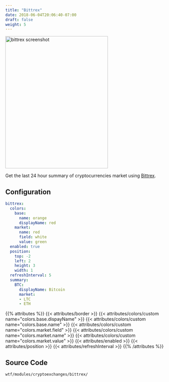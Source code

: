 ```yaml
---
title: "Bittrex"
date: 2018-06-04T20:06:40-07:00
draft: false
weight: 5
---
```


<img class="screenshot" src="/imgs/modules/bittrex.png" width="320" height="412" alt="bittrex screenshot" />

Get the last 24 hour summary of cryptocurrencies market using [Bittrex](https://bittrex.com).

## Configuration

```yaml
bittrex:
  colors:
    base:
      name: orange
      displayName: red
    market:
      name: red
      field: white
      value: green
  enabled: true
  position:
    top: -2
    left: 2
    height: 3
    width: 1
  refreshInterval: 5
  summary:
    BTC:
      displayName: Bitcoin
      market:
      - LTC
      - ETH
```

{{% attributes %}}
  {{< attributes/border >}}
  {{< attributes/colors/custom name="colors.base.dispayName" >}}
  {{< attributes/colors/custom name="colors.base.name" >}}
  {{< attributes/colors/custom name="colors.market.field" >}}
  {{< attributes/colors/custom name="colors.market.name" >}}
  {{< attributes/colors/custom name="colors.market.value" >}}
  {{< attributes/enabled >}}
  {{< attributes/position >}}
  {{< attributes/refreshInterval >}}
{{% /attributes %}}

## Source Code

```bash
wtf/modules/cryptoexchanges/bittrex/
```
